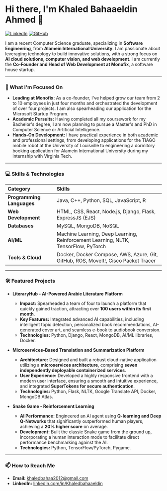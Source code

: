 # Hi there, I'm Khaled Bahaaeldin Ahmed 👋

<a href="https://linkedin.com/in/Khaledbahaaeldin" target="_blank">
<img src="https://img.shields.io/badge/LinkedIn-0077B5?style=for-the-badge&logo=linkedin&logoColor=white" alt="LinkedIn"/></a>
<a href="https://github.com/khaled-bahaaeldin" target="_blank">
<img src="https://img.shields.io/badge/GitHub-100000?style=for-the-badge&logo=github&logoColor=white" alt="GitHub"/></a>

I am a recent Computer Science graduate, specializing in **Software Engineering**, from **Alamein International University**. I am passionate about leveraging technology to build innovative solutions, with a strong focus on **AI cloud solutions, computer vision, and web development**. I am currently the **Co-Founder and Head of Web Development at Monofix**, a software house startup.

---

### 🚀 What I'm Focused On

* **Leading at Monofix:** As a co-founder, I've helped grow our team from 2 to 10 employees in just four months and orchestrated the development of over four projects. I am also spearheading our application for the Microsoft Startup Program.
* **Academic Pursuits:** Having completed all my coursework for my Bachelor's degree, I am now planning to pursue a Master's and PhD in Computer Science or Artificial Intelligence.
* **Hands-On Development:** I have practical experience in both academic and professional settings, from developing applications for the TIAGO mobile robot at the University of Louisville to engineering a dormitory booking application for Alamein International University during my internship with Virginia Tech.

---

### 💻 Skills & Technologies

| Category               | Skills                                                                   |
| :--------------------- | :----------------------------------------------------------------------- |
| **Programming Languages** | Java, C++, Python, SQL, JavaScript, R                                    |
| **Web Development** | HTML, CSS, React, Node.js, Django, Flask, ExpressJS (EJS)                |
| **Databases** | MySQL, MongoDB, NoSQL                                                    |
| **AI/ML** | Machine Learning, Deep Learning, Reinforcement Learning, NLTK, TensorFlow, PyTorch |
| **Tools & Cloud** | Docker, Docker Compose, AWS, Azure, Git, GitHub, ROS, MoveIt!, Cisco Packet Tracer |

---

### 🛠️ Featured Projects

* **LiteraryHub - AI-Powered Arabic Literature Platform**
    * **Impact:** Spearheaded a team of four to launch a platform that quickly gained traction, attracting over **100 users within its first month**.
    * **Key Features:** Integrated advanced AI capabilities, including intelligent topic detection, personalized book recommendations, AI-generated cover art, and seamless e-book to audiobook conversion.
    * **Technologies:** Python, Django, React, MongoDB, AI/ML libraries, Docker.

* **Microservices-Based Translation and Summarization Platform**
    * **Architecture:** Designed and built a robust cloud-native application utilizing a **microservices architecture**, comprising **seven independently deployable containerized services**.
    * **User Experience:** Developed a highly responsive frontend with a modern user interface, ensuring a smooth and intuitive experience, and integrated **SuperTokens for secure authentication**.
    * **Technologies:** Python, Flask, NLTK, Google Translate API, Docker, MongoDB Atlas.

* **Snake Game - Reinforcement Learning**
    * **AI Performance:** Engineered an AI agent using **Q-learning and Deep Q-Networks** that significantly outperformed human players, achieving a **20% higher score** on average.
    * **Development:** Built the classic Snake game from the ground up, incorporating a human interaction mode to facilitate direct performance benchmarking against the AI.
    * **Technologies:** Python, TensorFlow/PyTorch, Pygame.

---

### 📫 How to Reach Me

* **Email:** [khaledbahaa2012@gmail.com](mailto:khaledbahaa2012@gmail.com)
* **LinkedIn:** [linkedin.com/in/Khaledbahaaeldin](https://linkedin.com/in/Khaledbahaaeldin)
